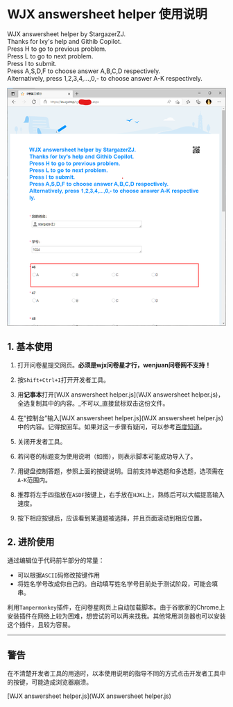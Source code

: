# WJX answersheet helper 使用说明

WJX answersheet helper by StargazerZJ.<br>Thanks for lxy's help and Githib Copilot.<br>Press H to go to previous problem.<br>Press L to go to next problem.<br>Press I to submit.<br>Press A,S,D,F to choose answer A,B,C,D respectively.<br>Alternatively, press 1,2,3,4,...,0,- to choose answer A-K respectively.

![successful](successful.png)

## 1. 基本使用

1. 打开问卷星提交网页。**必须是wjx问卷星才行，wenjuan问卷网不支持！**

2. 按`Shift+Ctrl+I`打开开发者工具。

3. 用**记事本**打开[WJX answersheet helper.js](WJX answersheet helper.js)，全选复制其中的内容。_不可以_直接鼠标双击这份文件。

4. 在“控制台”输入[WJX answersheet helper.js](WJX answersheet helper.js)中的内容。记得按回车。如果对这一步骤有疑问，可以参考[百度知道](https://jingyan.baidu.com/article/851fbc37b9da343e1e15ab63.html)。

5. 关闭开发者工具。

6. 若问卷的标题变为使用说明（如图），则表示脚本可能成功导入了。

7. 用键盘控制答题，参照上面的按键说明。目前支持单选题和多选题，选项需在`A-K`范围内。

8. 推荐将左手四指放在`ASDF`按键上，右手放在`HJKL`上，熟练后可以大幅提高输入速度。

9. 按下相应按键后，应该看到某道题被选择，并且页面滚动到相应位置。



## 2. 进阶使用

通过编辑位于代码前半部分的常量：

- 可以根据`ASCII`码修改按键作用
- 将姓名学号改成你自己的。自动填写姓名学号目前处于测试阶段，可能会填串。

利用`Tampermonkey`插件，在问卷星网页上自动加载脚本。由于谷歌家的Chrome上安装插件在网络上较为困难，想尝试的可以再来找我。其他常用浏览器也可以安装这个插件，且较为容易。



-----

## 警告

在不清楚开发者工具的用途时，以本使用说明的指导不同的方式点击开发者工具中的按键，可能造成浏览器崩溃。





[WJX answersheet helper.js](WJX answersheet helper.js)